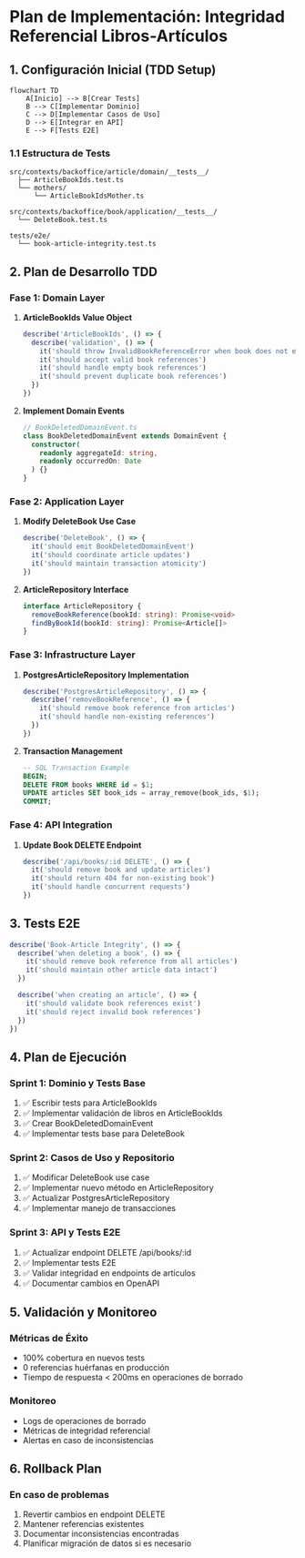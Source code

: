 # Plan de Implementación: Integridad Referencial Libros-Artículos

## 1. Configuración Inicial (TDD Setup)

```mermaid
flowchart TD
    A[Inicio] --> B[Crear Tests]
    B --> C[Implementar Dominio]
    C --> D[Implementar Casos de Uso]
    D --> E[Integrar en API]
    E --> F[Tests E2E]
```

### 1.1 Estructura de Tests

```
src/contexts/backoffice/article/domain/__tests__/
  ├── ArticleBookIds.test.ts
  └── mothers/
      └── ArticleBookIdsMother.ts

src/contexts/backoffice/book/application/__tests__/
  └── DeleteBook.test.ts

tests/e2e/
  └── book-article-integrity.test.ts
```

## 2. Plan de Desarrollo TDD

### Fase 1: Domain Layer

1. **ArticleBookIds Value Object**
   ```typescript
   describe('ArticleBookIds', () => {
     describe('validation', () => {
       it('should throw InvalidBookReferenceError when book does not exist')
       it('should accept valid book references')
       it('should handle empty book references')
       it('should prevent duplicate book references')
     })
   })
   ```

2. **Implement Domain Events**
   ```typescript
   // BookDeletedDomainEvent.ts
   class BookDeletedDomainEvent extends DomainEvent {
     constructor(
       readonly aggregateId: string,
       readonly occurredOn: Date
     ) {}
   }
   ```

### Fase 2: Application Layer

1. **Modify DeleteBook Use Case**
   ```typescript
   describe('DeleteBook', () => {
     it('should emit BookDeletedDomainEvent')
     it('should coordinate article updates')
     it('should maintain transaction atomicity')
   })
   ```

2. **ArticleRepository Interface**
   ```typescript
   interface ArticleRepository {
     removeBookReference(bookId: string): Promise<void>
     findByBookId(bookId: string): Promise<Article[]>
   }
   ```

### Fase 3: Infrastructure Layer

1. **PostgresArticleRepository Implementation**
   ```typescript
   describe('PostgresArticleRepository', () => {
     describe('removeBookReference', () => {
       it('should remove book reference from articles')
       it('should handle non-existing references')
     })
   })
   ```

2. **Transaction Management**
   ```sql
   -- SQL Transaction Example
   BEGIN;
   DELETE FROM books WHERE id = $1;
   UPDATE articles SET book_ids = array_remove(book_ids, $1);
   COMMIT;
   ```

### Fase 4: API Integration

1. **Update Book DELETE Endpoint**
   ```typescript
   describe('/api/books/:id DELETE', () => {
     it('should remove book and update articles')
     it('should return 404 for non-existing book')
     it('should handle concurrent requests')
   })
   ```

## 3. Tests E2E

```typescript
describe('Book-Article Integrity', () => {
  describe('when deleting a book', () => {
    it('should remove book reference from all articles')
    it('should maintain other article data intact')
  })

  describe('when creating an article', () => {
    it('should validate book references exist')
    it('should reject invalid book references')
  })
})
```

## 4. Plan de Ejecución

### Sprint 1: Dominio y Tests Base
1. ✅ Escribir tests para ArticleBookIds
2. ✅ Implementar validación de libros en ArticleBookIds
3. ✅ Crear BookDeletedDomainEvent
4. ✅ Implementar tests base para DeleteBook

### Sprint 2: Casos de Uso y Repositorio
1. ✅ Modificar DeleteBook use case
2. ✅ Implementar nuevo método en ArticleRepository
3. ✅ Actualizar PostgresArticleRepository
4. ✅ Implementar manejo de transacciones

### Sprint 3: API y Tests E2E
1. ✅ Actualizar endpoint DELETE /api/books/:id
2. ✅ Implementar tests E2E
3. ✅ Validar integridad en endpoints de artículos
4. ✅ Documentar cambios en OpenAPI

## 5. Validación y Monitoreo

### Métricas de Éxito
- 100% cobertura en nuevos tests
- 0 referencias huérfanas en producción
- Tiempo de respuesta < 200ms en operaciones de borrado

### Monitoreo
- Logs de operaciones de borrado
- Métricas de integridad referencial
- Alertas en caso de inconsistencias

## 6. Rollback Plan

### En caso de problemas
1. Revertir cambios en endpoint DELETE
2. Mantener referencias existentes
3. Documentar inconsistencias encontradas
4. Planificar migración de datos si es necesario
